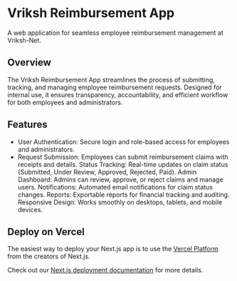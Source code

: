 # Vriksh Reimbursement App

A web application for seamless employee reimbursement management at Vriksh-Net.

## Overview

The Vriksh Reimbursement App streamlines the process of submitting, tracking, and managing employee reimbursement requests. Designed for internal use, it ensures transparency, accountability, and efficient workflow for both employees and administrators.


## Features

- User Authentication: Secure login and role-based access for employees and administrators.
- Request Submission: Employees can submit reimbursement claims with receipts and details.
Status Tracking: Real-time updates on claim status (Submitted, Under Review, Approved, Rejected, Paid).
Admin Dashboard: Admins can review, approve, or reject claims and manage users.
Notifications: Automated email notifications for claim status changes.
Reports: Exportable reports for financial tracking and auditing.
Responsive Design: Works smoothly on desktops, tablets, and mobile devices.

## Deploy on Vercel

The easiest way to deploy your Next.js app is to use the [Vercel Platform](https://vercel.com/new?utm_medium=default-template&filter=next.js&utm_source=create-next-app&utm_campaign=create-next-app-readme) from the creators of Next.js.

Check out our [Next.js deployment documentation](https://nextjs.org/docs/app/building-your-application/deploying) for more details.
